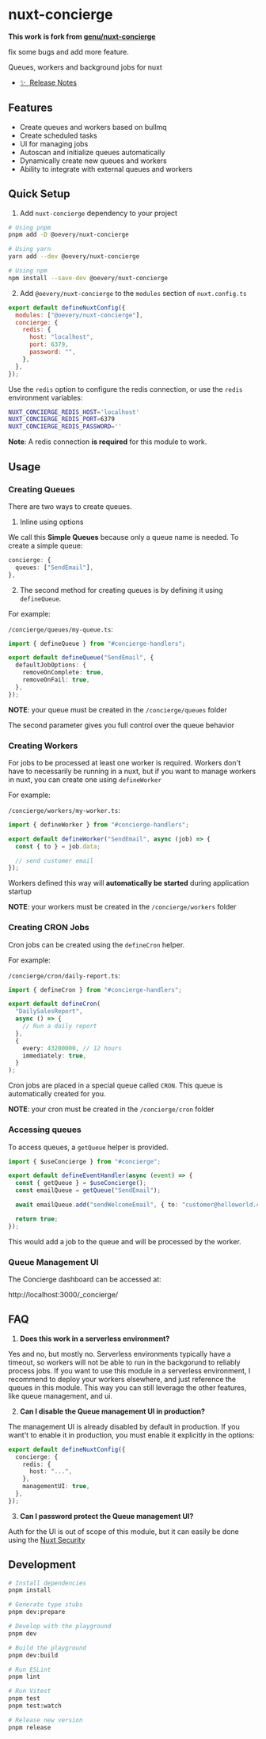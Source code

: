 # nuxt-concierge

**This work is fork from [genu/nuxt-concierge](https://github.com/genu/nuxt-concierge)**

fix some bugs and add more feature.

Queues, workers and background jobs for nuxt

- [✨ &nbsp;Release Notes](/CHANGELOG.md)

## Features

- Create queues and workers based on bullmq
- Create scheduled tasks
- UI for managing jobs
- Autoscan and initialize queues automatically
- Dynamically create new queues and workers
- Ability to integrate with external queues and workers

## Quick Setup

1. Add `nuxt-concierge` dependency to your project

```bash
# Using pnpm
pnpm add -D @oevery/nuxt-concierge

# Using yarn
yarn add --dev @oevery/nuxt-concierge

# Using npm
npm install --save-dev @oevery/nuxt-concierge
```

2. Add `@oevery/nuxt-concierge` to the `modules` section of `nuxt.config.ts`

```js
export default defineNuxtConfig({
  modules: ["@oevery/nuxt-concierge"],
  concierge: {
    redis: {
      host: "localhost",
      port: 6379,
      password: "",
    },
  },
});
```

Use the `redis` option to configure the redis connection, or use the `redis` environment variables:

```bash
NUXT_CONCIERGE_REDIS_HOST='localhost'
NUXT_CONCIERGE_REDIS_PORT=6379
NUXT_CONCIERGE_REDIS_PASSWORD=''
```

**Note**: A redis connection **is required** for this module to work.

## Usage

### Creating Queues

There are two ways to create queues.

1. Inline using options

We call this **Simple Queues** because only a queue name is needed. To create a simple queue:

```ts
concierge: {
  queues: ["SendEmail"],
},

```

2. The second method for creating queues is by defining it using `defineQueue`.

For example:

`/concierge/queues/my-queue.ts`:

```ts
import { defineQueue } from "#concierge-handlers";

export default defineQueue("SendEmail", {
  defaultJobOptions: {
    removeOnComplete: true,
    removeOnFail: true,
  },
});
```

**NOTE**: your queue must be created in the `/concierge/queues` folder

The second parameter gives you full control over the queue behavior

### Creating Workers

For jobs to be processed at least one worker is required. Workers don't have to necessarily be running in a nuxt, but if you want to manage workers in nuxt, you can create one using `defineWorker`

For example:

`/concierge/workers/my-worker.ts`:

```ts
import { defineWorker } from "#concierge-handlers";

export default defineWorker("SendEmail", async (job) => {
  const { to } = job.data;

  // send customer email
});
```

Workers defined this way will **automatically be started** during application startup

**NOTE**: your workers must be created in the `/concierge/workers` folder

### Creating CRON Jobs

Cron jobs can be created using the `defineCron` helper.

For example:

`/concierge/cron/daily-report.ts`:

```ts
import { defineCron } from "#concierge-handlers";

export default defineCron(
  "DailySalesReport",
  async () => {
    // Run a daily report
  },
  {
    every: 43200000, // 12 hours
    immediately: true,
  }
);
```

Cron jobs are placed in a special queue called `CRON`. This queue is automatically created for you.

**NOTE**: your cron must be created in the `/concierge/cron` folder

### Accessing queues

To access queues, a `getQueue` helper is provided.

```ts
import { $useConcierge } from "#concierge";

export default defineEventHandler(async (event) => {
  const { getQueue } = $useConcierge();
  const emailQueue = getQueue("SendEmail");

  await emailQueue.add("sendWelcomeEmail", { to: "customer@helloworld.com" });

  return true;
});
```

This would add a job to the queue and will be processed by the worker.

### Queue Management UI

The Concierge dashboard can be accessed at:

http://localhost:3000/\_concierge/

## FAQ

1. **Does this work in a serverless environment?**

Yes and no, but mostly no. Serverless environments typically have a timeout, so workers will not be able to run in the backgorund to reliably process jobs. If you want to use this module in a serverless environment, I recommend to deploy your workers elsewhere, and just reference the queues in this module. This way you can still leverage the other features, like queue management, and ui.

2. **Can I disable the Queue management UI in production?**

The management UI is already disabled by default in production. If you want't to enable it in production, you must enable it explicitly in the options:

```ts
export default defineNuxtConfig({
  concierge: {
    redis: {
      host: "...",
    },
    managementUI: true,
  },
});
```

3. **Can I password protect the Queue management UI?**

Auth for the UI is out of scope of this module, but it can easily be done using the [Nuxt Security](https://nuxt-security.vercel.app/)

## Development

```bash
# Install dependencies
pnpm install

# Generate type stubs
pnpm dev:prepare

# Develop with the playground
pnpm dev

# Build the playground
pnpm dev:build

# Run ESLint
pnpm lint

# Run Vitest
pnpm test
pnpm test:watch

# Release new version
pnpm release
```
